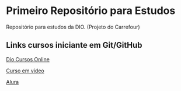 # Primeiro Repositório para Estudos
Repositório para estudos da DIO. (Projeto do Carrefour)

## Links cursos iniciante em Git/GitHub
[Dio Cursos Online](https://web.dio.me/course/introducao-ao-git-e-ao-github)

[Curso em vídeo](https://www.youtube.com/watch?v=xEKo29OWILE&list=PLHz_AreHm4dm7ZULPAmadvNhH6vk9oNZA)

[Alura](https://cursos.alura.com.br/course/git-github-controle-de-versao)
